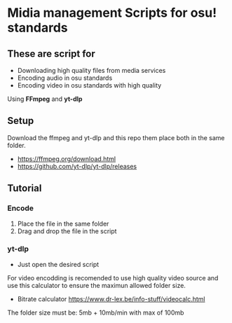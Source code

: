 # Midia management Scripts for osu! standards
## These are script for
- Downloading high quality files from media services
- Encoding audio in osu standards
- Encoding video in osu standards with high quality

Using **FFmpeg** and **yt-dlp**

## Setup
Download the ffmpeg and yt-dlp and this repo them place both in the same folder.
- https://ffmpeg.org/download.html
- https://github.com/yt-dlp/yt-dlp/releases

## Tutorial
### Encode
1. Place the file in the same folder
2. Drag and drop the file in the script
### yt-dlp
+ Just open the desired script

For video encodding is recomended to use high quality video source and use this calculator to ensure the maximun allowed folder size.
+ Bitrate calculator https://www.dr-lex.be/info-stuff/videocalc.html

The folder size must be:
5mb + 10mb/min with max of 100mb
